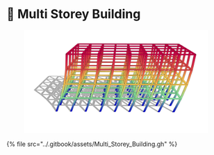 # 🏢 Multi Storey Building

<figure><img src="../.gitbook/assets/image_3.jpg" alt=""><figcaption></figcaption></figure>

{% file src="../.gitbook/assets/Multi_Storey_Building.gh" %}
